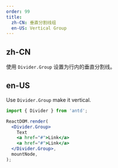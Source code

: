 ```yaml
---
order: 99
title:
  zh-CN: 垂直分割线组
  en-US: Vertical Group
---
```


## zh-CN

使用 `Divider.Group` 设置为行内的垂直分割线。

## en-US

Use `Divider.Group` make it vertical.

```jsx
import { Divider } from 'antd';

ReactDOM.render(
  <Divider.Group>
    Text
    <a href="#">Link</a>
    <a href="#">Link</a>
  </Divider.Group>,
  mountNode,
);
```
